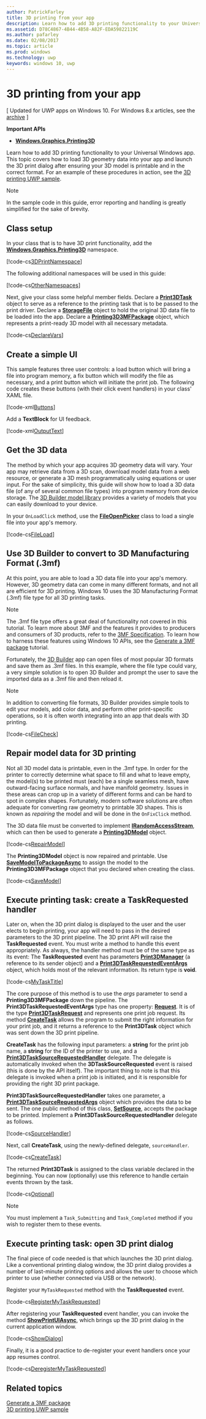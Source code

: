 ---author: PatrickFarleytitle: 3D printing from your appdescription: Learn how to add 3D printing functionality to your Universal Windows app. This topic covers how to launch the 3D print dialog after ensuring your 3D model is printable and in the correct format.ms.assetid: D78C4867-4B44-4B58-A82F-EDA59822119Cms.author: pafarleyms.date: 02/08/2017ms.topic: articlems.prod: windowsms.technology: uwpkeywords: windows 10, uwp---# 3D printing from your app\[ Updated for UWP apps on Windows 10. For Windows 8.x articles, see the [archive](http://go.microsoft.com/fwlink/p/?linkid=619132) \]**Important APIs**-   [**Windows.Graphics.Printing3D**](https://msdn.microsoft.com/library/windows/apps/dn998169)Learn how to add 3D printing functionality to your Universal Windows app. This topic covers how to load 3D geometry data into your app and launch the 3D print dialog after ensuring your 3D model is printable and in the correct format. For an example of these procedures in action, see the [3D printing UWP sample](https://github.com/Microsoft/Windows-universal-samples/tree/master/Samples/3DPrinting).> [!NOTE]> In the sample code in this guide, error reporting and handling is greatly simplified for the sake of brevity.## Class setupIn your class that is to have 3D print functionality, add the [**Windows.Graphics.Printing3D**](https://msdn.microsoft.com/library/windows/apps/dn998169) namespace.[!code-cs[3DPrintNamespace](./code/3dprinthowto/cs/MainPage.xaml.cs#Snippet3DPrintNamespace)]The following additional namespaces will be used in this guide:[!code-cs[OtherNamespaces](./code/3dprinthowto/cs/MainPage.xaml.cs#SnippetOtherNamespaces)]Next, give your class some helpful member fields. Declare a [**Print3DTask**](https://msdn.microsoft.com/library/windows/apps/dn998044) object to serve as a reference to the printing task that is to be passed to the print driver. Declare a [**StorageFile**](https://msdn.microsoft.com/library/windows/apps/br227171) object to hold the original 3D data file to be loaded into the app. Declare a [**Printing3D3MFPackage**](https://msdn.microsoft.com/library/windows/apps/dn998063) object, which represents a print-ready 3D model with all necessary metadata.[!code-cs[DeclareVars](./code/3dprinthowto/cs/MainPage.xaml.cs#SnippetDeclareVars)]## Create a simple UIThis sample features three user controls: a load button which will bring a file into program memory, a fix button which will modify the file as necessary, and a print button which will initiate the print job. The following code creates these buttons (with their click event handlers) in your class' XAML file.[!code-xml[Buttons](./code/3dprinthowto/cs/MainPage.xaml#SnippetButtons)]Add a **TextBlock** for UI feedback.[!code-xml[OutputText](./code/3dprinthowto/cs/MainPage.xaml#SnippetOutputText)]## Get the 3D dataThe method by which your app acquires 3D geometry data will vary. Your app may retrieve data from a 3D scan, download model data from a web resource, or generate a 3D mesh programmatically using equations or user input. For the sake of simplicity, this guide will show how to load a 3D data file (of any of several common file types) into program memory from device storage. The [3D Builder model library](https://developer.microsoft.com/windows/hardware/3d-builder-model-library) provides a variety of models that you can easily download to your device.In your `OnLoadClick` method, use the [**FileOpenPicker**](https://msdn.microsoft.com/library/windows/apps/br207847) class to load a single file into your app's memory.[!code-cs[FileLoad](./code/3dprinthowto/cs/MainPage.xaml.cs#SnippetFileLoad)]## Use 3D Builder to convert to 3D Manufacturing Format (.3mf)At this point, you are able to load a 3D data file into your app's memory. However, 3D geometry data can come in many different formats, and not all are efficient for 3D printing. Windows 10 uses the 3D Manufacturing Format (.3mf) file type for all 3D printing tasks.> [!NOTE]  > The .3mf file type offers a great deal of functionality not covered in this tutorial. To learn more about 3MF and the features it provides to producers and consumers of 3D products, refer to the [3MF Specification](http://3mf.io/what-is-3mf/3mf-specification/). To learn how to harness these features using Windows 10 APIs, see the [Generate a 3MF package](https://msdn.microsoft.com/windows/uwp/devices-sensors/generate-3mf) tutorial.Fortunately, the [3D Builder](https://www.microsoft.com/store/apps/3d-builder/9wzdncrfj3t6) app can open files of most popular 3D formats and save them as .3mf files. In this example, where the file type could vary, a very simple solution is to open 3D Builder and prompt the user to save the imported data as a .3mf file and then reload it.> [!NOTE]  > In addition to converting file formats, 3D Builder provides simple tools to edit your models, add color data, and perform other print-specific operations, so it is often worth integrating into an app that deals with 3D printing.[!code-cs[FileCheck](./code/3dprinthowto/cs/MainPage.xaml.cs#SnippetFileCheck)]## Repair model data for 3D printingNot all 3D model data is printable, even in the .3mf type. In order for the printer to correctly determine what space to fill and what to leave empty, the model(s) to be printed must (each) be a single seamless mesh, have outward-facing surface normals, and have manifold geometry. Issues in these areas can crop up in a variety of different forms and can be hard to spot in complex shapes. Fortunately, modern software solutions are often adequate for converting raw geometry to printable 3D shapes. This is known as *repairing* the model and will be done in the `OnFixClick` method.The 3D data file must be converted to implement [**IRandomAccessStream**](https://msdn.microsoft.com/library/windows/apps/br241731), which can then be used to generate a [**Printing3DModel**](https://msdn.microsoft.com/library/windows/apps/mt203679) object.[!code-cs[RepairModel](./code/3dprinthowto/cs/MainPage.xaml.cs#SnippetRepairModel)]The **Printing3DModel** object is now repaired and printable. Use [**SaveModelToPackageAsync**](https://msdn.microsoft.com/library/windows/apps/windows.graphics.printing3d.printing3d3mfpackage.savemodeltopackageasync) to assign the model to the **Printing3D3MFPackage** object that you declared when creating the class.[!code-cs[SaveModel](./code/3dprinthowto/cs/MainPage.xaml.cs#SnippetSaveModel)]## Execute printing task: create a TaskRequested handlerLater on, when the 3D print dialog is displayed to the user and the user elects to begin printing, your app will need to pass in the desired parameters to the 3D print pipeline. The 3D print API will raise the **TaskRequested** event. You must write a method to handle this event appropriately. As always, the handler method must be of the same type as its event: The **TaskRequested** event has parameters [**Print3DManager**](https://msdn.microsoft.com/library/windows/apps/dn998029) (a reference to its sender object) and a [**Print3DTaskRequestedEventArgs**](https://msdn.microsoft.com/library/windows/apps/dn998051) object, which holds most of the relevant information. Its return type is **void**.[!code-cs[MyTaskTitle](./code/3dprinthowto/cs/MainPage.xaml.cs#SnippetMyTaskTitle)]The core purpose of this method is to use the *args* parameter to send a **Printing3D3MFPackage** down the pipeline. The **Print3DTaskRequestedEventArgs** type has one property: [**Request**](https://msdn.microsoft.com/library/windows/apps/windows.graphics.printing3d.print3dtaskrequestedeventargs.request.aspx). It is of the type [**Print3DTaskRequest**](https://msdn.microsoft.com/library/windows/apps/dn998050) and represents one print job request. Its method [**CreateTask**](https://msdn.microsoft.com/library/windows/apps/windows.graphics.printing3d.print3dtaskrequest.createtask.aspx) allows the program to submit the right information for your print job, and it returns a reference to the **Print3DTask** object which was sent down the 3D print pipeline.**CreateTask** has the following input parameters: a **string** for the print job name, a **string** for the ID of the printer to use, and a [**Print3DTaskSourceRequestedHandler**](https://msdn.microsoft.com/library/windows/apps/windows.graphics.printing3d.print3dtasksourcerequestedhandler.aspx) delegate. The delegate is automatically invoked when the **3DTaskSourceRequested** event is raised (this is done by the API itself). The important thing to note is that this delegate is invoked when a print job is initiated, and it is responsible for providing the right 3D print package.**Print3DTaskSourceRequestedHandler** takes one parameter, a [**Print3DTaskSourceRequestedArgs**](https://msdn.microsoft.com/library/windows/apps/dn998056) object which provides the data to be sent. The one public method of this class, [**SetSource**](https://msdn.microsoft.com/library/windows/apps/windows.graphics.printing3d.print3dtasksourcerequestedargs.setsource.aspx), accepts the package to be printed. Implement a **Print3DTaskSourceRequestedHandler** delegate as follows.[!code-cs[SourceHandler](./code/3dprinthowto/cs/MainPage.xaml.cs#SnippetSourceHandler)]Next, call **CreateTask**, using the newly-defined delegate, `sourceHandler`.[!code-cs[CreateTask](./code/3dprinthowto/cs/MainPage.xaml.cs#SnippetCreateTask)]The returned **Print3DTask** is assigned to the class variable declared in the beginning. You can now (optionally) use this reference to handle certain events thrown by the task.[!code-cs[Optional](./code/3dprinthowto/cs/MainPage.xaml.cs#SnippetOptional)]> [!NOTE]  > You must implement a `Task_Submitting` and `Task_Completed` method if you wish to register them to these events.## Execute printing task: open 3D print dialogThe final piece of code needed is that which launches the 3D print dialog. Like a conventional printing dialog window, the 3D print dialog provides a number of last-minute printing options and allows the user to choose which printer to use (whether connected via USB or the network).Register your `MyTaskRequested` method with the **TaskRequested** event.[!code-cs[RegisterMyTaskRequested](./code/3dprinthowto/cs/MainPage.xaml.cs#SnippetRegisterMyTaskRequested)]After registering your **TaskRequested** event handler, you can invoke the method [**ShowPrintUIAsync**](https://msdn.microsoft.com/library/windows/apps/windows.graphics.printing3d.print3dmanager.showprintuiasync.aspx), which brings up the 3D print dialog in the current application window.[!code-cs[ShowDialog](./code/3dprinthowto/cs/MainPage.xaml.cs#SnippetShowDialog)]Finally, it is a good practice to de-register your event handlers once your app resumes control.  [!code-cs[DeregisterMyTaskRequested](./code/3dprinthowto/cs/MainPage.xaml.cs#SnippetDeregisterMyTaskRequested)]## Related topics[Generate a 3MF package](https://msdn.microsoft.com/windows/uwp/devices-sensors/generate-3mf)  [3D printing UWP sample](https://github.com/Microsoft/Windows-universal-samples/tree/master/Samples/3DPrinting)  